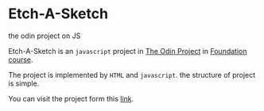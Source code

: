 # Etch-A-Sketch
the odin project on JS

Etch-A-Sketch is an `javascript` project in [The Odin Project](https://www.theodinproject.com/dashboard) in [Foundation course](https://www.theodinproject.com/paths/foundations/courses/foundations).

The project is implemented by `HTML` and `javascript`. the structure of project is simple.

You can visit the project form this [link](https://omar622.github.io/Etch-A-Sketch/).
